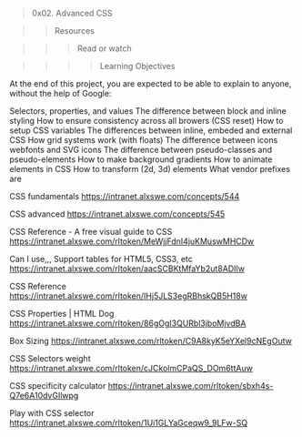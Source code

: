 >0x02. Advanced CSS

>>Resources

>>>Read or watch

>>>>Learning Objectives

At the end of this project, you are expected to be able to explain to anyone, without the help of Google:

Selectors, properties, and values
The difference between block and inline styling
How to ensure consistency across all browers (CSS reset)
How to setup CSS variables
The differences between inline, embeded and external CSS
How grid systems work (with floats)
The difference between icons webfonts and SVG icons
The difference between pseudo-classes and pseudo-elements
How to make background gradients
How to animate elements in CSS
How to transform (2d, 3d) elements
What vendor prefixes are

CSS fundamentals
https://intranet.alxswe.com/concepts/544

CSS advanced
https://intranet.alxswe.com/concepts/545

CSS Reference - A free visual guide to CSS
https://intranet.alxswe.com/rltoken/MeWjjFdnI4juKMuswMHCDw

Can I use,,, Support tables for HTML5, CSS3, etc
https://intranet.alxswe.com/rltoken/aacSCBKtMfaYb2ut8ADIIw

CSS Reference
https://intranet.alxswe.com/rltoken/IHj5JLS3egRBhskQB5H18w

CSS Properties | HTML Dog
https://intranet.alxswe.com/rltoken/86gOgI3QURbl3jboMjvdBA

Box Sizing
https://intranet.alxswe.com/rltoken/C9A8kyK5eYXel9cNEgOutw

CSS Selectors weight
https://intranet.alxswe.com/rltoken/cJCkolmCPaQS_DOm6ttAuw

CSS specificity calculator
https://intranet.alxswe.com/rltoken/sbxh4s-Q7e6A10dvGIlwpg

Play with CSS selector
https://intranet.alxswe.com/rltoken/1Ui1GLYaGceqw9_9LFw-SQ
